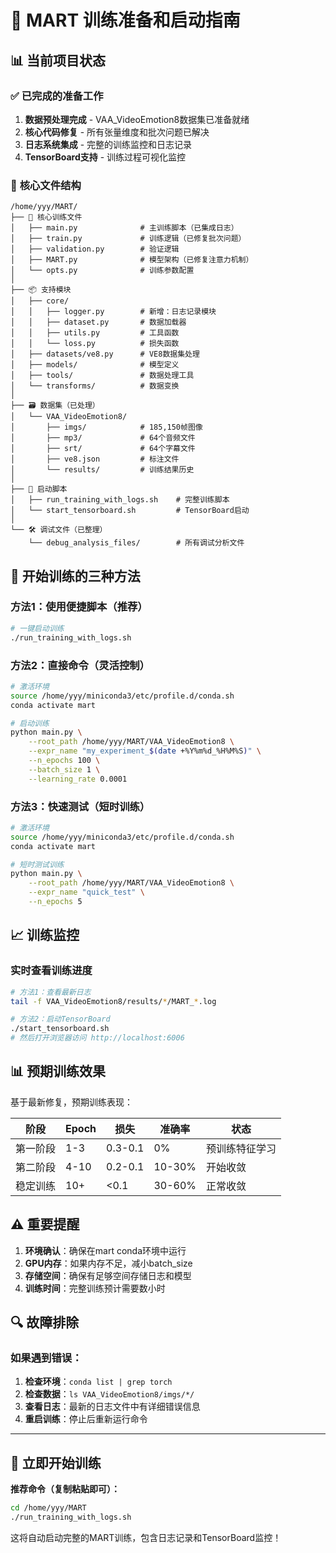# 🚀 MART 训练准备和启动指南

## 📊 当前项目状态

### ✅ **已完成的准备工作**
1. **数据预处理完成** - VAA_VideoEmotion8数据集已准备就绪
2. **核心代码修复** - 所有张量维度和批次问题已解决
3. **日志系统集成** - 完整的训练监控和日志记录
4. **TensorBoard支持** - 训练过程可视化监控

### 📁 **核心文件结构**
```
/home/yyy/MART/
├── 🎯 核心训练文件
│   ├── main.py              # 主训练脚本（已集成日志）
│   ├── train.py             # 训练逻辑（已修复批次问题）
│   ├── validation.py        # 验证逻辑
│   ├── MART.py              # 模型架构（已修复注意力机制）
│   └── opts.py              # 训练参数配置
│
├── 📦 支持模块
│   ├── core/
│   │   ├── logger.py        # 新增：日志记录模块
│   │   ├── dataset.py       # 数据加载器
│   │   ├── utils.py         # 工具函数
│   │   └── loss.py          # 损失函数
│   ├── datasets/ve8.py      # VE8数据集处理
│   ├── models/              # 模型定义
│   ├── tools/               # 数据处理工具
│   └── transforms/          # 数据变换
│
├── 🗃️ 数据集（已处理）
│   └── VAA_VideoEmotion8/
│       ├── imgs/            # 185,150帧图像
│       ├── mp3/             # 64个音频文件
│       ├── srt/             # 64个字幕文件
│       ├── ve8.json         # 标注文件
│       └── results/         # 训练结果历史
│
├── 🔧 启动脚本
│   ├── run_training_with_logs.sh    # 完整训练脚本
│   └── start_tensorboard.sh         # TensorBoard启动
│
└── 🛠️ 调试文件（已整理）
    └── debug_analysis_files/        # 所有调试分析文件
```

## 🚀 开始训练的三种方法

### 方法1：使用便捷脚本（推荐）
```bash
# 一键启动训练
./run_training_with_logs.sh
```

### 方法2：直接命令（灵活控制）
```bash
# 激活环境
source /home/yyy/miniconda3/etc/profile.d/conda.sh
conda activate mart

# 启动训练
python main.py \
    --root_path /home/yyy/MART/VAA_VideoEmotion8 \
    --expr_name "my_experiment_$(date +%Y%m%d_%H%M%S)" \
    --n_epochs 100 \
    --batch_size 1 \
    --learning_rate 0.0001
```

### 方法3：快速测试（短时训练）
```bash
# 激活环境
source /home/yyy/miniconda3/etc/profile.d/conda.sh
conda activate mart

# 短时测试训练
python main.py \
    --root_path /home/yyy/MART/VAA_VideoEmotion8 \
    --expr_name "quick_test" \
    --n_epochs 5
```

## 📈 训练监控

### 实时查看训练进度
```bash
# 方法1：查看最新日志
tail -f VAA_VideoEmotion8/results/*/MART_*.log

# 方法2：启动TensorBoard
./start_tensorboard.sh
# 然后打开浏览器访问 http://localhost:6006
```

## 📊 预期训练效果

基于最新修复，预期训练表现：

| 阶段 | Epoch | 损失 | 准确率 | 状态 |
|------|-------|------|--------|------|
| 第一阶段 | 1-3 | 0.3-0.1 | 0% | 预训练特征学习 |
| 第二阶段 | 4-10 | 0.2-0.1 | 10-30% | 开始收敛 |
| 稳定训练 | 10+ | <0.1 | 30-60% | 正常收敛 |

## ⚠️ 重要提醒

1. **环境确认**：确保在mart conda环境中运行
2. **GPU内存**：如果内存不足，减小batch_size
3. **存储空间**：确保有足够空间存储日志和模型
4. **训练时间**：完整训练预计需要数小时

## 🔍 故障排除

### 如果遇到错误：
1. **检查环境**：`conda list | grep torch`
2. **检查数据**：`ls VAA_VideoEmotion8/imgs/*/`
3. **查看日志**：最新的日志文件中有详细错误信息
4. **重启训练**：停止后重新运行命令

---

## 🎯 立即开始训练

**推荐命令（复制粘贴即可）：**
```bash
cd /home/yyy/MART
./run_training_with_logs.sh
```

这将自动启动完整的MART训练，包含日志记录和TensorBoard监控！